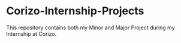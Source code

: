 # Corizo-Internship-Projects
This repository contains both my Minor and Major Project during my Internship at Corizo.
